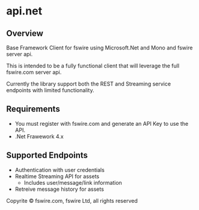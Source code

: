 api.net
==============

## Overview
Base Framework Client for fswire using Microsoft.Net and Mono and fswire server api.

This is intended to be a fully functional client that will leverage the full fswire.com server api.

Currently the library support both the REST and Streaming service endpoints with limited functionality.

## Requirements

  - You must register with fswire.com and generate an API Key to use the API.
  - .Net Frawework 4.x

## Supported Endpoints

  - Authentication with user credentials
  - Realtime Streaming API for assets
    - Includes user/message/link information 
  - Retreive message history for assets
  
Copyrite &copy; fswire.com, fswire Ltd, all rights reserved

